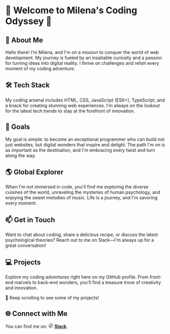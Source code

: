 # 🚀 Welcome to Milena's Coding Odyssey 🚀

## 👋 About Me
Hello there! I'm Milena, and I'm on a mission to conquer the world of web development. My journey is fueled by an insatiable curiosity and a passion for turning ideas into digital reality. I thrive on challenges and relish every moment of my coding adventure.

## 🛠️ Tech Stack
My coding arsenal includes HTML, CSS, JavaScript (ES6+), TypeScript, and a knack for creating stunning web experiences. I'm always on the lookout for the latest tech trends to stay at the forefront of innovation.

## 🎯 Goals
My goal is simple: to become an exceptional programmer who can build not just websites, but digital wonders that inspire and delight. The path I'm on is as important as the destination, and I'm embracing every twist and turn along the way.

## 🌎 Global Explorer
When I'm not immersed in code, you'll find me exploring the diverse cuisines of the world, unraveling the mysteries of human psychology, and enjoying the sweet melodies of music. Life is a journey, and I'm savoring every moment.

## 📫 Get in Touch
Want to chat about coding, share a delicious recipe, or discuss the latest psychological theories? Reach out to me on Slack—I'm always up for a great conversation!

## 💻 Projects
Explore my coding adventures right here on my GitHub profile. From front-end marvels to back-end wonders, you'll find a treasure trove of creativity and innovation.

🌟 Keep scrolling to see some of my projects!

## 🌐 Connect with Me
You can find me on:  ![slack](./img/slack.png) **[Slack](https://mileenka.slack.com)**.
